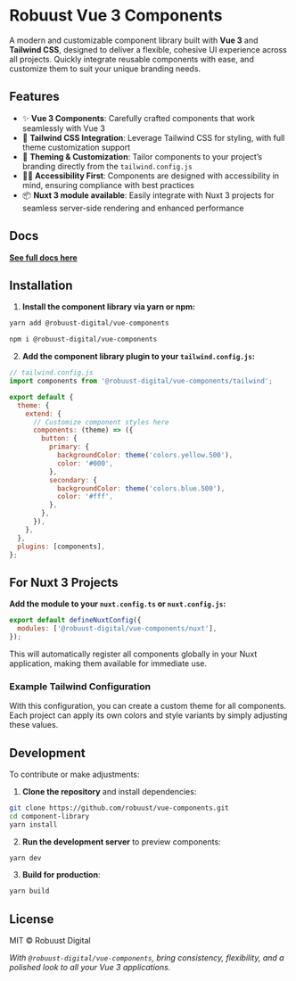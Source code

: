 # Robuust Vue 3 Components

A modern and customizable component library built with **Vue 3** and **Tailwind CSS**, designed to deliver a flexible, cohesive UI experience across all projects. Quickly integrate reusable components with ease, and customize them to suit your unique branding needs.

## Features

- ✨ **Vue 3 Components**: Carefully crafted components that work seamlessly with Vue 3
- 💎 **Tailwind CSS Integration**: Leverage Tailwind CSS for styling, with full theme customization support
- 🎨 **Theming & Customization**: Tailor components to your project’s branding directly from the `tailwind.config.js`
- 🖖🏽 **Accessibility First**: Components are designed with accessibility in mind, ensuring compliance with best practices
- 📦 **Nuxt 3 module available**: Easily integrate with Nuxt 3 projects for seamless server-side rendering and enhanced performance

## Docs

[**See full docs here**](https://robuust-vue-components.netlify.app/)

## Installation

1. **Install the component library via yarn or npm:**

```bash
yarn add @robuust-digital/vue-components
```

```bash
npm i @robuust-digital/vue-components
```

2. **Add the component library plugin to your `tailwind.config.js`:**

```javascript
// tailwind.config.js
import components from '@robuust-digital/vue-components/tailwind';

export default {
  theme: {
    extend: {
      // Customize component styles here
      components: (theme) => ({
        button: {
          primary: {
            backgroundColor: theme('colors.yellow.500'),
            color: '#000',
          },
          secondary: {
            backgroundColor: theme('colors.blue.500'),
            color: '#fff',
          },
        },
      }),
    },
  },
  plugins: [components],
};
```

## For Nuxt 3 Projects

**Add the module to your `nuxt.config.ts` or `nuxt.config.js`:**

```javascript
export default defineNuxtConfig({
  modules: ['@robuust-digital/vue-components/nuxt'],
});
```

This will automatically register all components globally in your Nuxt application, making them available for immediate use.

### Example Tailwind Configuration

With this configuration, you can create a custom theme for all components. Each project can apply its own colors and style variants by simply adjusting these values.

## Development

To contribute or make adjustments:

1. **Clone the repository** and install dependencies:

```bash
git clone https://github.com/robuust/vue-components.git
cd component-library
yarn install
```

2. **Run the development server** to preview components:

```bash
yarn dev
```

3. **Build for production**:

```bash
yarn build
```


## License

MIT © Robuust Digital


*With `@robuust-digital/vue-components`, bring consistency, flexibility, and a polished look to all your Vue 3 applications.*
